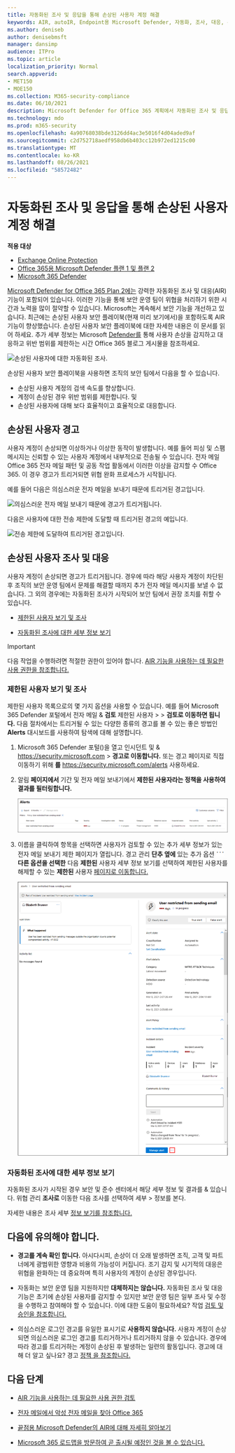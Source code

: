 ```yaml
---
title: 자동화된 조사 및 응답을 통해 손상된 사용자 계정 해결
keywords: AIR, autoIR, Endpoint용 Microsoft Defender, 자동화, 조사, 대응, 수정, 위협, 고급, 위협, 보호, 손상
ms.author: deniseb
author: denisebmsft
manager: dansimp
audience: ITPro
ms.topic: article
localization_priority: Normal
search.appverid:
- MET150
- MOE150
ms.collection: M365-security-compliance
ms.date: 06/10/2021
description: Microsoft Defender for Office 365 계획에서 자동화된 조사 및 응답 기능을 통해 손상된 사용자 계정을 검색하고 처리하는 프로세스를 Office 365 방법을 학습합니다.
ms.technology: mdo
ms.prod: m365-security
ms.openlocfilehash: 4a90768038bde3126dd4ac3e5016f4d04aded9af
ms.sourcegitcommit: c2d752718aedf958db6b403cc12b972ed1215c00
ms.translationtype: MT
ms.contentlocale: ko-KR
ms.lasthandoff: 08/26/2021
ms.locfileid: "58572482"
---
```

# <a name="address-compromised-user-accounts-with-automated-investigation-and-response"></a>자동화된 조사 및 응답을 통해 손상된 사용자 계정 해결

**적용 대상**
- [Exchange Online Protection](exchange-online-protection-overview.md)
- [Office 365용 Microsoft Defender 플랜 1 및 플랜 2](defender-for-office-365.md)
- [Microsoft 365 Defender](../defender/microsoft-365-defender.md)


[Microsoft Defender for Office 365 Plan 2에는](defender-for-office-365.md#microsoft-defender-for-office-365-plan-1-and-plan-2) 강력한 자동화된 조사 및 대응(AIR) 기능이 포함되어 있습니다. [](office-365-air.md) 이러한 기능을 통해 보안 운영 팀이 위협을 처리하기 위한 시간과 노력을 많이 절약할 수 있습니다. Microsoft는 계속해서 보안 기능을 개선하고 있습니다. 최근에는 손상된 사용자 보안 플레이북(현재 미리 보기에서)을 포함하도록 AIR 기능이 향상했습니다. 손상된 사용자 보안 플레이북에 대한 자세한 내용은 이 문서를 읽어 하세요. 추가 세부 정보는 Microsoft [Defender를](https://techcommunity.microsoft.com/t5/Security-Privacy-and-Compliance/Speed-up-time-to-detect-and-respond-to-user-compromise-and-limit/ba-p/977053) 통해 사용자 손상을 감지하고 대응하고 위반 범위를 제한하는 시간 Office 365 블로그 게시물을 참조하세요.

![손상된 사용자에 대한 자동화된 조사.](/microsoft-365/media/office365atp-compduserinvestigation.jpg)

손상된 사용자 보안 플레이북을 사용하면 조직의 보안 팀에서 다음을 할 수 있습니다.

- 손상된 사용자 계정의 검색 속도를 향상합니다.
- 계정이 손상된 경우 위반 범위를 제한합니다. 및
- 손상된 사용자에 대해 보다 효율적이고 효율적으로 대응합니다.

## <a name="compromised-user-alerts"></a>손상된 사용자 경고

사용자 계정이 손상되면 이상하거나 이상한 동작이 발생합니다. 예를 들어 피싱 및 스팸 메시지는 신뢰할 수 있는 사용자 계정에서 내부적으로 전송될 수 있습니다. 전자 메일 Office 365 전자 메일 패턴 및 공동 작업 활동에서 이러한 이상을 감지할 수 Office 365. 이 경우 경고가 트리거되면 위협 완화 프로세스가 시작됩니다.

예를 들어 다음은 의심스러운 전자 메일을 보내기 때문에 트리거된 경고입니다.

![의심스러운 전자 메일 보내기 때문에 경고가 트리거됩니다.](/microsoft-365/media/office365atp-suspiciousemailsendalert.jpg)

다음은 사용자에 대한 전송 제한에 도달할 때 트리거된 경고의 예입니다.

![전송 제한에 도달하여 트리거된 경고입니다.](/microsoft-365/media/office365atp-sendinglimitreached.jpg)

## <a name="investigate-and-respond-to-a-compromised-user"></a>손상된 사용자 조사 및 대응

사용자 계정이 손상되면 경고가 트리거됩니다. 경우에 따라 해당 사용자 계정이 차단된 후 조직의 보안 운영 팀에서 문제를 해결할 때까지 추가 전자 메일 메시지를 보낼 수 없습니다. 그 외의 경우에는 자동화된 조사가 시작되어 보안 팀에서 권장 조치를 취할 수 있습니다.

- [제한된 사용자 보기 및 조사](#view-and-investigate-restricted-users)

- [자동화된 조사에 대한 세부 정보 보기](#view-details-about-automated-investigations)

> [!IMPORTANT]
> 다음 작업을 수행하려면 적절한 권한이 있어야 합니다. [AIR 기능을 사용하는 데 필요한 사용 권한을 참조합니다.](office-365-air.md#required-permissions-to-use-air-capabilities)

### <a name="view-and-investigate-restricted-users"></a>제한된 사용자 보기 및 조사

제한된 사용자 목록으로의 몇 가지 옵션을 사용할 수 있습니다. 예를 들어 Microsoft 365 Defender 포털에서 전자 메일 & **검토** 제한된 사용자 \>  \> **검토로 이동하면 됩니다.** 다음 절차에서는 트리거될 수 있는 다양한 종류의 경고를 볼 수 있는 좋은 방법인 **Alerts** 대시보드를 사용하여 탐색에 대해 설명합니다.

1. Microsoft 365 Defender 포털()을 열고 인시던트 및 & <https://security.microsoft.com>  \> **경고로 이동합니다.** 또는 경고 페이지로 직접 이동하기 위해 **를** <https://security.microsoft.com/alerts> 사용하세요.

2. 알림 **페이지에서** 기간 및 전자 메일 보내기에서 **제한된 사용자라는 정책을 사용하여 결과를 필터링합니다.**

   ![제한된 사용자에 대해 필터링된 Microsoft 365 Defender 포털의 알림 페이지입니다.](../../media/m365-sc-alerts-page-with-restricted-user.png)

3. 이름을 클릭하여 항목을 선택하면 사용자가 검토할  수 있는 추가 세부 정보가 있는 전자 메일 보내기 제한 페이지가 열립니다. 경고 관리 **단추 옆에** 있는 추가 옵션 ![ 아이콘을 클릭할 수 있습니다.](../../media/m365-cc-sc-more-actions-icon.png) **다른 옵션을 선택한** 다음 **제한된** 사용자 세부 정보 보기를 선택하여 제한된 사용자를 해제할 수 있는 **제한된** 사용자 [페이지로 이동합니다.](removing-user-from-restricted-users-portal-after-spam.md)

   ![사용자가 알림 센터에서 전자 메일 보내기 페이지에서 제한했습니다.](../../media/m365-sc-alerts-user-restricted-from-sending-email-page.png)

### <a name="view-details-about-automated-investigations"></a>자동화된 조사에 대한 세부 정보 보기

자동화된 조사가 시작된 경우 보안 및 준수 센터에서 해당 세부 정보 및 결과를 & 있습니다. 위협 관리 **조사로** 이동한 다음 조사를 선택하여 세부 \> 정보를 본다.

자세한 내용은 조사 세부 [정보 보기를 참조합니다.](air-view-investigation-results.md)

## <a name="keep-the-following-points-in-mind"></a>다음에 유의해야 합니다.

- **경고를 계속 확인 합니다.** 아시다시피, 손상이 더 오래 발생하면 조직, 고객 및 파트너에게 광범위한 영향과 비용의 가능성이 커집니다. 조기 감지 및 시기적의 대응은 위협을 완화하는 데 중요하며 특히 사용자의 계정이 손상된 경우입니다.

- 자동화는 보안 운영 팀을 지원하지만 **대체하지는 않습니다.** 자동화된 조사 및 대응 기능은 초기에 손상된 사용자를 감지할 수 있지만 보안 운영 팀은 일부 조사 및 수정을 수행하고 참여해야 할 수 있습니다. 이에 대한 도움이 필요하세요? 작업 [검토 및 승인을 참조합니다.](air-review-approve-pending-completed-actions.md)

- 의심스러운 로그인 경고를 유일한 표시기로 **사용하지 않습니다.** 사용자 계정이 손상되면 의심스러운 로그인 경고를 트리거하거나 트리거하지 않을 수 있습니다. 경우에 따라 경고를 트리거하는 계정이 손상된 후 발생하는 일련의 활동입니다. 경고에 대해 더 알고 싶나요? 경고 [정책 을 참조합니다.](../../compliance/alert-policies.md)

## <a name="next-steps"></a>다음 단계

- [AIR 기능을 사용하는 데 필요한 사용 권한 검토](office-365-air.md#required-permissions-to-use-air-capabilities)

- [전자 메일에서 악성 전자 메일을 찾아 Office 365](investigate-malicious-email-that-was-delivered.md)

- [끝점용 Microsoft Defender의 AIR에 대해 자세히 알아보기](/windows/security/threat-protection/microsoft-defender-atp/automated-investigations)

- [Microsoft 365 로드맵을 방문하여 곧 출시될 예정인 것을 볼 수 있습니다.](https://www.microsoft.com/microsoft-365/roadmap?filters=)